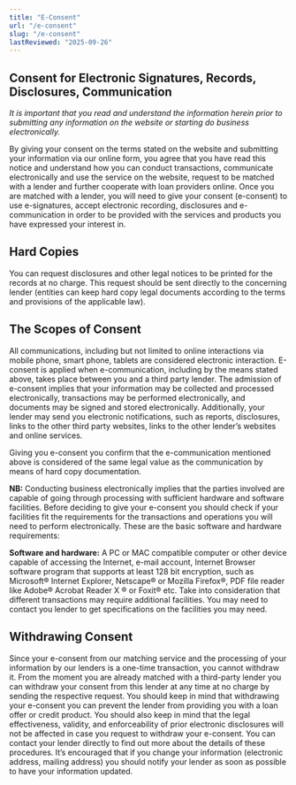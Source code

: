 ```yaml
---
title: "E-Consent"
url: "/e-consent"
slug: "/e-consent"
lastReviewed: "2025-09-26"
---
```

## Consent for Electronic Signatures, Records, Disclosures, Communication

_It is important that you read and understand the information herein prior to submitting any information on the website or starting do business electronically._ 

By giving your consent on the terms stated on the website and submitting your information via our online form, you agree that you have read this notice and understand how you can conduct transactions, communicate electronically and use the service on the website, request to be matched with a lender and further cooperate with loan providers online. Once you are matched with a lender, you will need to give your consent (e-consent) to use e-signatures, accept electronic recording, disclosures and e-communication in order to be provided with the services and products you have expressed your interest in. 

## Hard Copies

You can request disclosures and other legal notices to be printed for the records at no charge. This request should be sent directly to the concerning lender (entities can keep hard copy legal documents according to the terms and provisions of the applicable law). 

## The Scopes of Consent

All communications, including but not limited to online interactions via mobile phone, smart phone, tablets are considered electronic interaction. E-consent is applied when e-communication, including by the means stated above, takes place between you and a third party lender. The admission of e-consent implies that your information may be collected and processed electronically, transactions may be performed electronically, and documents may be signed and stored electronically. Additionally, your lender may send you electronic notifications, such as reports, disclosures, links to the other third party websites, links to the other lender’s websites and online services. 

Giving you e-consent you confirm that the e-communication mentioned above is considered of the same legal value as the communication by means of hard copy documentation. 

**NB:** Conducting business electronically implies that the parties involved are capable of going through processing with sufficient hardware and software facilities. Before deciding to give your e-consent you should check if your facilities fit the requirements for the transactions and operations you will need to perform electronically. These are the basic software and hardware requirements:

**Software and hardware:** A PC or MAC compatible computer or other device capable of accessing the Internet, e-mail account, Internet Browser software program that supports at least 128 bit encryption, such as Microsoft® Internet Explorer, Netscape® or Mozilla Firefox®, PDF file reader like Adobe® Acrobat Reader X ® or Foxit® etc. Take into consideration that different transactions may require additional facilities. You may need to contact you lender to get specifications on the facilities you may need. 

## Withdrawing Consent

Since your e-consent from our matching service and the processing of your information by our lenders is a one-time transaction, you cannot withdraw it. From the moment you are already matched with a third-party lender you can withdraw your consent from this lender at any time at no charge by sending the respective request. You should keep in mind that withdrawing your e-consent you can prevent the lender from providing you with a loan offer or credit product. You should also keep in mind that the legal effectiveness, validity, and enforceability of prior electronic disclosures will not be affected in case you request to withdraw your e-consent. You can contact your lender directly to find out more about the details of these procedures. It’s encouraged that if you change your information (electronic address, mailing address) you should notify your lender as soon as possible to have your information updated.
